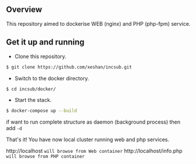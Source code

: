 ## Overview

This repository aimed to dockerise WEB (nginx) and PHP (php-fpm) service. 

## Get it up and running

- Clone this repository.

``` bash
$ git clone https://github.com/xeshan/incsub.git 
```

- Switch to the docker directory.

``` bash
$ cd incsub/docker/ 
```

- Start the stack.

``` bash
$ docker-compose up --build
```

if want to run complete structure as daemon (background process) then add `-d`

That's it! You have now local cluster running web and php services.


http://localhost  `will browse from Web container`
http://localhost/info.php  `will browse from PHP container`
